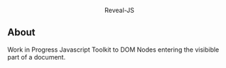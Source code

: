 <p align="center">
    Reveal-JS
    <!-- <a href="https://www.nervo-js.org" rel="nofollow"><img src="https://raw.githubusercontent.com/SlimMarten/nervo/development/logo.svg?sanitize=true" align="center" width="300"></a> -->
</p>

## About

Work in Progress Javascript Toolkit to DOM Nodes entering the visibible part of a document.
